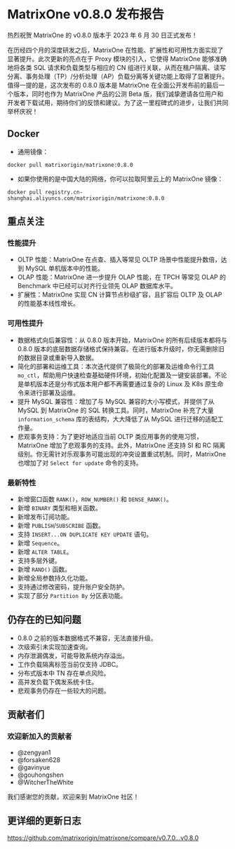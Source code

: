 # **MatrixOne v0.8.0 发布报告**

热烈祝贺 MatrixOne 的 v0.8.0 版本于 2023 年 6 月 30 日正式发布！

在历经四个月的深度研发之后，MatrixOne 在性能、扩展性和可用性方面实现了显著提升。此次更新的亮点在于 Proxy 模块的引入，它使得 MatrixOne 能够准确地将各类 SQL 请求和负载类型与相应的 CN 组进行关联，从而在租户隔离、读写分离、事务处理（TP）/分析处理（AP）负载分离等关键功能上取得了显著提升。值得一提的是，这次发布的 0.8.0 版本是 MatrixOne 在全面公开发布前的最后一个版本，同时也作为 MatrixOne 产品的公测 Beta 版，我们诚挚邀请各位用户和开发者下载试用，期待你们的反馈和建议。为了这一里程碑式的进步，让我们共同举杯庆祝！

## Docker

- 通用镜像：

```
docker pull matrixorigin/matrixone:0.8.0
```

- 如果你使用的是中国大陆的网络，你可以拉取阿里云上的 MatrixOne 镜像：

```
docker pull registry.cn-shanghai.aliyuncs.com/matrixorigin/matrixone:0.8.0
```

## 重点关注

### 性能提升

- OLTP 性能：MatrixOne 在点查、插入等常见 OLTP 场景中性能提升数倍，达到 MySQL 单机版本中的性能。
- OLAP 性能：MatrixOne 进一步提升 OLAP 性能，在 TPCH 等常见 OLAP 的 Benchmark 中已经可以对齐行业领先 OLAP 数据库水平。
- 扩展性：MatrixOne 实现 CN 计算节点秒级扩容，且扩容后 OLTP 及 OLAP 的性能基本线性增长。

### 可用性提升

- 数据格式向后兼容性：从 0.8.0 版本开始，MatrixOne 的所有后续版本都将与 0.8.0 版本的底层数据存储格式保持兼容。在进行版本升级时，你无需删除旧的数据目录或重新导入数据。
- 简化的部署和运维工具：本次迭代提供了极简化的部署及运维命令行工具 `mo_ctl`，帮助用户快速检查基础硬件环境，初始化配置及一键安装部署。不论是单机版本还是分布式版本用户都不再需要通过复杂的 Linux 及 K8s 原生命令来进行部署及运维。
- 提升 MySQL 兼容性：增加了与 MySQL 兼容的大小写模式，并提供了从 MySQL 到 MatrixOne 的 SQL 转换工具。同时，MatrixOne 补充了大量 `information_schema` 库的表结构，大大降低了从 MySQL 进行迁移的适配工作量。
- 悲观事务支持：为了更好地适应当前 OLTP 类应用事务的使用习惯，MatrixOne 增加了悲观事务的支持。此外，MatrixOne 还支持 SI 和 RC 隔离级别。你无需针对乐观事务可能出现的冲突设置重试机制。同时，MatrixOne 也增加了对 `Select for update` 命令的支持。

### 最新特性

- 新增窗口函数 `RANK()`，`ROW_NUMBER()` 和 `DENSE_RANK()`。
- 新增 `BINARY` 类型和相关函数。
- 新增发布订阅功能。
- 新增 `PUBLISH`/`SUBSCRIBE` 函数。
- 支持 `INSERT...ON DUPLICATE KEY UPDATE` 语句。
- 新增 `Sequence`。
- 新增 `ALTER TABLE`。
- 支持多层外键。
- 新增 `RAND()` 函数。
- 新增全局参数持久化功能。
- 支持通过修改密码，提升账户安全防护。
- 实现了部分 `Partition By` 分区表功能。

## 仍存在的已知问题

- 0.8.0 之前的版本数据格式不兼容，无法直接升级。
- 次级索引未实现加速查询。
- 内存泄漏偶发，可能导致系统内存溢出。
- 工作负载隔离标签当前仅支持 JDBC。
- 分布式版本中 TN 存在单点风险。
- 高并发负载下偶发系统卡住。
- 悲观事务仍存在一些较大的问题。

## 贡献者们

### 欢迎新加入的贡献者

* @zengyan1
* @forsaken628
* @gavinyue
* @gouhongshen
* @WitcherTheWhite

我们感谢您的贡献，欢迎来到 MatrixOne 社区！

## 更详细的更新日志

<https://github.com/matrixorigin/matrixone/compare/v0.7.0...v0.8.0>
